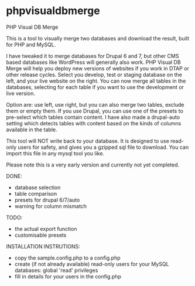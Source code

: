 phpvisualdbmerge
================

PHP Visual DB Merge

This is a tool to visually merge two databases and download the result, built for PHP and MySQL.

I have tweaked it to merge databases for Drupal 6 and 7, but other CMS based databases like WordPress will generally also work.
PHP Visual DB Merge will help you deploy new versions of websites if you work in DTAP or other release cycles. Select you develop, test or staging database on the left, and your live website on the right. You can now merge all tables in the databases, selecting for each table if you want to use the development or live version.

Option are: use left, use right, but you can also merge two tables, exclude them or empty them.
If you use Drupal, you can use one of the presets to pre-select which tables contain content. I have also made a drupal-auto setting which detects tables with content based on the kinds of columns available in the table.

This tool will NOT write back to your database. It is designed to use read-only users for safety, and gives you a gzipped sql file to download. You can import this file in any mysql tool you like.

Please note this is a very early version and currently not yet completed.

DONE:
- database selection
- table comparison
- presets for drupal 6/7/auto
- warning for column mismatch

TODO:
- the actual export function
- customisable presets

INSTALLATION INSTRUTIONS:
- copy the sample.config.php to a config.php
- create (if not already available) read-only users for your MySQL databases: global 'read' privileges
- fill in details for your users in the config.php
